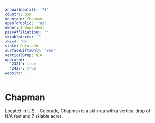```yaml
---
annualSnowfall: '71'
country: USA
mountain: Chapman
openToPublic: 'Yes'
owner: Independent
passAffiliations: ''
skiableAcres: '7'
skied: 'No'
state: Colorado
surfaceLiftsOnly: 'Yes'
verticalDrop: N/A
operated:
  '2324': true
  '2425': true
website: ''
---
```



# Chapman

Located in U.S. - Colorado, Chapman is a ski area with a vertical drop of N/A feet and 7 skiable acres.
